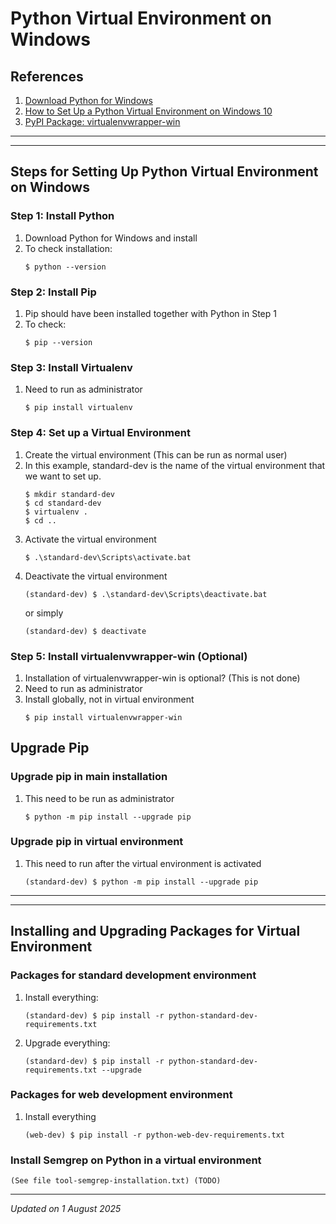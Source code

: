 # Python Virtual Environment on Windows

## References

1. [Download Python for Windows](https://www.python.org/downloads/windows/)
1. [How to Set Up a Python Virtual Environment on Windows 10](https://www.liquidweb.com/kb/how-to-setup-a-python-virtual-environment-on-windows-10/)
1. [PyPI Package: virtualenvwrapper-win](https://pypi.org/project/virtualenvwrapper-win/)

***
***

## Steps for Setting Up Python Virtual Environment on Windows 

### Step 1: Install Python

1. Download Python for Windows and install
1. To check installation:
    ```
    $ python --version
    ```

### Step 2: Install Pip

1. Pip should have been installed together with Python in Step 1
1. To check:
    ```
    $ pip --version
    ```

### Step 3: Install Virtualenv

1. Need to run as administrator
    ```
    $ pip install virtualenv
    ```

### Step 4: Set up a Virtual Environment

1. Create the virtual environment (This can be run as normal user)
1. In this example, standard-dev is the name of the virtual environment that we want to set up.
    ```
    $ mkdir standard-dev
    $ cd standard-dev
    $ virtualenv .
    $ cd ..
    ```
1. Activate the virtual environment
    ```
    $ .\standard-dev\Scripts\activate.bat
    ```
1. Deactivate the virtual environment
    ```
    (standard-dev) $ .\standard-dev\Scripts\deactivate.bat
    ```
    or simply
    ```
    (standard-dev) $ deactivate
    ```

### Step 5: Install virtualenvwrapper-win (Optional)

1. Installation of virtualenvwrapper-win is optional? (This is not done)
1. Need to run as administrator
1. Install globally, not in virtual environment
    ```
    $ pip install virtualenvwrapper-win
    ```

## Upgrade Pip

### Upgrade pip in main installation

1. This need to be run as administrator
    ```
    $ python -m pip install --upgrade pip
    ```

### Upgrade pip in virtual environment

1. This need to run after the virtual environment is activated
    ```
    (standard-dev) $ python -m pip install --upgrade pip
    ```

***
***

## Installing and Upgrading Packages for Virtual Environment

### Packages for standard development environment

1. Install everything:
    ```
    (standard-dev) $ pip install -r python-standard-dev-requirements.txt
    ```

1. Upgrade everything:
    ```
    (standard-dev) $ pip install -r python-standard-dev-requirements.txt --upgrade
    ```

### Packages for web development environment

1. Install everything
    ```
    (web-dev) $ pip install -r python-web-dev-requirements.txt
    ```

### Install Semgrep on Python in a virtual environment

    (See file tool-semgrep-installation.txt) (TODO)

***
*Updated on 1 August 2025*
